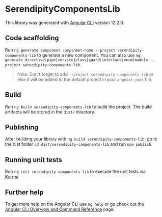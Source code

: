# SerendipityComponentsLib

This library was generated with [Angular CLI](https://github.com/angular/angular-cli) version 12.2.0.

## Code scaffolding

Run `ng generate component component-name --project serendipity-components-lib` to generate a new component. You can also use `ng generate directive|pipe|service|class|guard|interface|enum|module --project serendipity-components-lib`.
> Note: Don't forget to add `--project serendipity-components-lib` or else it will be added to the default project in your `angular.json` file. 

## Build

Run `ng build serendipity-components-lib` to build the project. The build artifacts will be stored in the `dist/` directory.

## Publishing

After building your library with `ng build serendipity-components-lib`, go to the dist folder `cd dist/serendipity-components-lib` and run `npm publish`.

## Running unit tests

Run `ng test serendipity-components-lib` to execute the unit tests via [Karma](https://karma-runner.github.io).

## Further help

To get more help on the Angular CLI use `ng help` or go check out the [Angular CLI Overview and Command Reference](https://angular.io/cli) page.
